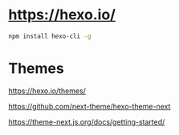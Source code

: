

# https://hexo.io/
```bash
npm install hexo-cli -g
```

# Themes

<https://hexo.io/themes/>

<https://github.com/next-theme/hexo-theme-next>

<https://theme-next.js.org/docs/getting-started/>